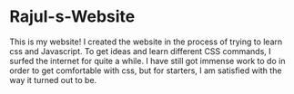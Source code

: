 # Rajul-s-Website
This is my website!
I created the website in the process of trying to learn css and Javascript.
To get ideas and learn different CSS commands, I surfed the internet for quite a while.
I have still got immense work to do in order to get comfortable with css, but for starters, I am satisfied with the way it turned out to be.
